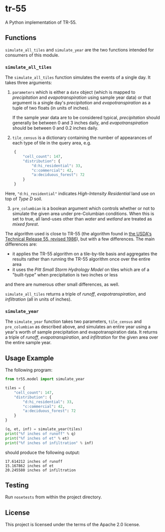 # tr-55

A Python implementation of TR-55.

## Functions

`simulate_all_tiles` and `simulate_year` are the two functions intended for consumers of this module.

### `simulate_all_tiles`

The `simulate_all_tiles` function simulates the events of a single day.  It takes three arguments:

   1. `parameters` which is either a `date` object (which is mapped to *precipitation* and *evapotranspiration* using sample year data) or that argument is a single day's *precipitation* and *evapotranspiration* as a tuple of two floats (in units of inches).

      If the sample year data are to be considered typical, *precipitation* should generally be between 0 and 3 inches daily, and *evapotranspiration* should be between 0 and 0.2 inches daily.

   2. `tile_census` is a dictionary containing the number of appearances of each type of tile in the query area, e.g.
   ```Python
       {
           "cell_count": 147,
           "distribution": {
               "d:hi_residential": 33,
               "c:commercial": 42,
               "a:deciduous_forest": 72
           }
       }
   ```
   Here, `"d:hi_residential"` indicates *High-Intensity Residential* land use on top of *Type D* soil.

   3. `pre_columbian` is a boolean argument which controls whether or not to simulate the given area under pre-Columbian conditions.  When this is set to true, all land-uses other than *water* and *wetland* are treated as *mixed forest*.

The algorithm used is close to TR-55 (the algorithm found in [the USDA's Technical Release 55, revised 1986](http://www.cpesc.org/reference/tr55.pdf)), but with a few differences.  The main differences are:

   * it applies the TR-55 algorithm on a tile-by-tile basis and aggregates the results rather than running the TR-55 algorithm once over the entire area
   * it uses the *Pitt Small Storm Hydrology Model* on tiles which are of a "built-type" when precipitation is two inches or less

and there are numerous other small differences, as well.

`simulate_all_tiles` returns a triple of *runoff*, *evapotranspiration*, and *infiltration* (all in units of inches).

### `simulate_year`

The `simulate_year` function takes two parameters, `tile_census` and `pre_columbian` as described above, and simulates an entire year using a year's worth of sample precipitation and evapotranspiration data.  It returns a triple of *runoff*, *evapotranspiration*, and *infiltration* for the given area over the entire sample year.

## Usage Example

The following program:
```Python
from tr55.model import simulate_year

tiles = {
    "cell_count": 147,
    "distribution": {
        "d:hi_residential": 33,
        "c:commercial": 42,
        "a:deciduous_forest": 72
    }
}

(q, et, inf) = simulate_year(tiles)
print("%f inches of runoff" % q)
print("%f inches of et" % et)
print("%f inches of infiltration" % inf)
```
should produce the following output:
```
17.614212 inches of runoff
15.167862 inches of et
20.245580 inches of infiltration
```

## Testing

Run `nosetests` from within the project directory.

## License
This project is licensed under the terms of the Apache 2.0 license.
